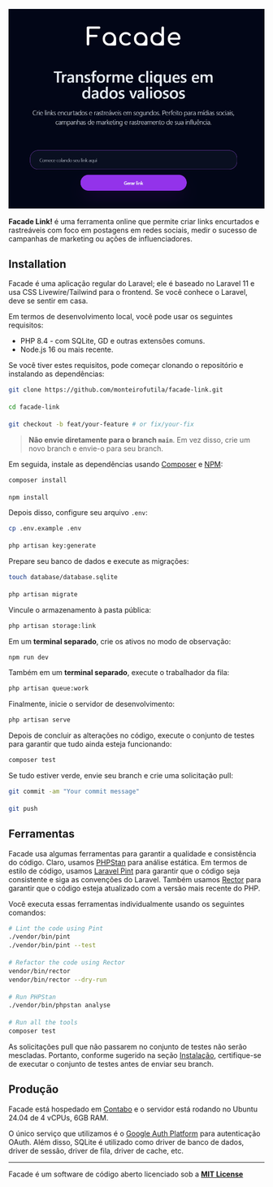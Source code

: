<p align="center">
    <img src="public/img/banner.png" width="600" alt="Illustration of Pinkary logo. The logo is composed of stylized white text spelling out 'Pinkary' with a pink dot at the end.">
</p>

**Facade Link!** é uma ferramenta online que permite criar links encurtados e rastreáveis com foco em postagens em redes sociais, medir o sucesso de campanhas de marketing ou ações de influenciadores.

## Installation

Facade é uma aplicação regular do Laravel; ele é baseado no Laravel 11 e usa CSS Livewire/Tailwind para o frontend. Se você conhece o Laravel, deve se sentir em casa.

Em termos de desenvolvimento local, você pode usar os seguintes requisitos:

- PHP 8.4 - com SQLite, GD e outras extensões comuns.
- Node.js 16 ou mais recente.

Se você tiver estes requisitos, pode começar clonando o repositório e instalando as dependências:

```bash
git clone https://github.com/monteirofutila/facade-link.git

cd facade-link

git checkout -b feat/your-feature # or fix/your-fix
```

> **Não envie diretamente para o branch `main`**. Em vez disso, crie um novo branch e envie-o para seu branch.

Em seguida, instale as dependências usando [Composer](https://getcomposer.org) e [NPM](https://www.npmjs.com):

```bash
composer install

npm install
```

Depois disso, configure seu arquivo `.env`:

```bash
cp .env.example .env

php artisan key:generate
```

Prepare seu banco de dados e execute as migrações:

```bash
touch database/database.sqlite

php artisan migrate
```

Vincule o armazenamento à pasta pública:

```bash
php artisan storage:link
```

Em um **terminal separado**, crie os ativos no modo de observação:

```bash
npm run dev
```

Também em um **terminal separado**, execute o trabalhador da fila:

```bash
php artisan queue:work
```

Finalmente, inicie o servidor de desenvolvimento:

```bash
php artisan serve
```

Depois de concluir as alterações no código, execute o conjunto de testes para garantir que tudo ainda esteja funcionando:

```bash
composer test
```

Se tudo estiver verde, envie seu branch e crie uma solicitação pull:

```bash
git commit -am "Your commit message"

git push
```

## Ferramentas

Facade usa algumas ferramentas para garantir a qualidade e consistência do código. Claro, usamos [PHPStan](https://phpstan.org) para análise estática. Em termos de estilo de código, usamos [Laravel Pint](https://laravel.com/docs/11.x/pint) para garantir que o código seja consistente e siga as convenções do Laravel. Também usamos [Rector](https://getrector.org) para garantir que o código esteja atualizado com a versão mais recente do PHP.

Você executa essas ferramentas individualmente usando os seguintes comandos:

```bash
# Lint the code using Pint
./vendor/bin/pint
./vendor/bin/pint --test

# Refactor the code using Rector
vendor/bin/rector
vendor/bin/rector --dry-run

# Run PHPStan
./vendor/bin/phpstan analyse

# Run all the tools
composer test
```

As solicitações pull que não passarem no conjunto de testes não serão mescladas. Portanto, conforme sugerido na seção [Instalação](#instalação), certifique-se de executar o conjunto de testes antes de enviar seu branch.

## Produção

Facade está hospedado em [Contabo](https://contabo.com) e o servidor está rodando no Ubuntu 24.04 de 4 vCPUs, 6GB RAM.

O único serviço que utilizamos é o [Google Auth Platform](https://console.cloud.google.com) para autenticação OAuth. Além disso, SQLite é utilizado como driver de banco de dados, driver de sessão, driver de fila, driver de cache, etc.

---

Facade é um software de código aberto licenciado sob a **[MIT License](LICENSE)**
